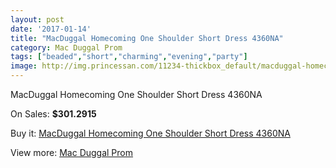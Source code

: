 ```yaml
---
layout: post
date: '2017-01-14'
title: "MacDuggal Homecoming One Shoulder Short Dress 4360NA"
category: Mac Duggal Prom
tags: ["beaded","short","charming","evening","party"]
image: http://img.princessan.com/11234-thickbox_default/macduggal-homecoming-one-shoulder-short-dress-4360na.jpg
---
```

MacDuggal Homecoming One Shoulder Short Dress 4360NA

On Sales: **$301.2915**
<a href="https://www.princessan.com/en/mac-duggal-prom/5150-macduggal-homecoming-one-shoulder-short-dress-4360na.html"><amp-img layout="responsive" width="600" height="600" src="//img.princessan.com/11234-thickbox_default/macduggal-homecoming-one-shoulder-short-dress-4360na.jpg" alt="MacDuggal Homecoming One Shoulder Short Dress 4360NA 0" /></a>

Buy it: [MacDuggal Homecoming One Shoulder Short Dress 4360NA](https://www.princessan.com/en/mac-duggal-prom/5150-macduggal-homecoming-one-shoulder-short-dress-4360na.html "MacDuggal Homecoming One Shoulder Short Dress 4360NA")

View more: [Mac Duggal Prom](https://www.princessan.com/en/42-mac-duggal-prom "Mac Duggal Prom")